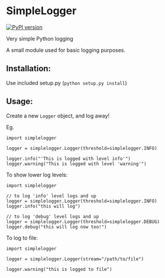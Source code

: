SimpleLogger
============

[![PyPI version](https://badge.fury.io/py/SimpleLogger.png)](http://badge.fury.io/py/SimpleLogger)

Very simple Python logging

A small module used for basic logging purposes.

Installation:
-------------
Use included setup.py (`python setup.py install`)

Usage:
------
Create a new `Logger` object, and log away!

Eg.

    import simplelogger

    logger = simplelogger.Logger(threshold=simplelogger.INFO)

    logger.info("'This is logged with level info'")
    logger.warning("This is logged with level 'warning'")



To show lower log levels:

    import simplelogger

    // to log 'info' level logs and up
    logger = simplelogger.Logger(threshold=simplelogger.INFO)
    logger.info("this will log")

    // to log 'debug' level logs and up
    logger = simplelogger.Logger(threshold=simplelogger.DEBUG)
    logger.debug("this will log now too!")



To log to file:

    import simplelogger

    logger = simplelogger.Logger(stream="/path/to/file")

    logger.warning("this is logged to file")
